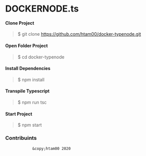 #                   DOCKERNODE.ts

#### Clone Project
> $ git clone https://github.com/htam00/docker-typenode.git

#### Open Folder Project
> $ cd docker-typenode

#### Install Dependencies
> $ npm install

#### Transpile Typescript
> $ npm run tsc

#### Start Project
> $ npm start 


### Contribuints

                &copy;htam00 2020